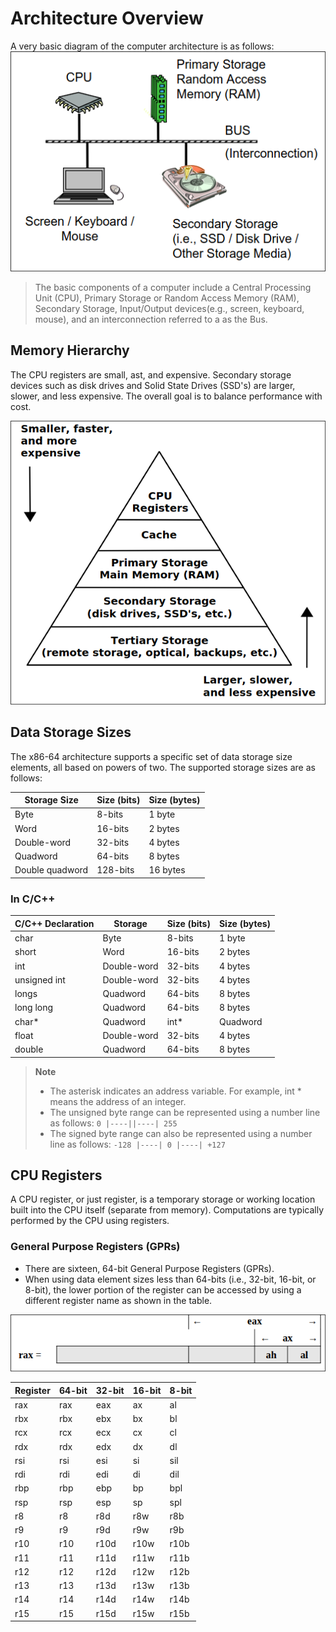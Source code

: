 # Architecture Overview
A very basic diagram of the computer architecture is as follows:
![Alt text](image.png)
> The basic components of a computer include a Central Processing Unit (CPU), Primary Storage or Random Access Memory (RAM), Secondary Storage, Input/Output devices(e.g., screen, keyboard, mouse), and an interconnection referred to a as the Bus.

## Memory Hierarchy
The CPU registers are small, ast, and expensive. Secondary storage devices such as disk drives and Solid State
Drives (SSD's) are larger, slower, and less expensive. The overall goal is to balance
performance with cost.

![Alt text](image-1.png)


## Data Storage Sizes
The x86-64 architecture supports a specific set of data storage size elements, all based
on powers of two. The supported storage sizes are as follows: 

| Storage Size | Size (bits) | Size (bytes) |
| ------------ | ----------- | ------------ |
| Byte         | 8-bits      | 1 byte       |
| Word         | 16-bits     | 2 bytes      |
| Double-word  | 32-bits     | 4 bytes      |
| Quadword     | 64-bits     | 8 bytes      |
| Double quadword | 128-bits | 16 bytes     |

### In C/C++

| C/C++ Declaration | Storage | Size (bits) | Size (bytes) |
|---|---|---|---|
| char | Byte | 8-bits | 1 byte |
| short | Word | 16-bits | 2 bytes |
| int | Double-word | 32-bits | 4 bytes |
| unsigned int | Double-word | 32-bits | 4 bytes |
| longs | Quadword | 64-bits | 8 bytes |
| long long | Quadword | 64-bits | 8 bytes |
| char* | Quadword | int* | Quadword | 64-bits | 8 bytes | 64-bits | 8 bytes |
| float | Double-word | 32-bits | 4 bytes |
| double | Quadword | 64-bits | 8 bytes |

> **Note**
> * The asterisk indicates an address variable. For example, int * means the address of an integer.
> * The unsigned byte range can be represented using a number line as follows: `0 |----||----| 255`
> * The signed byte range can also be represented using a number line as follows: `-128 |----| 0 |----| +127`

## CPU Registers
A CPU register, or just register, is a temporary storage or working location built into the
CPU itself (separate from memory). Computations are typically performed by the CPU
using registers.

### General Purpose Registers (GPRs)
* There are sixteen, 64-bit General Purpose Registers (GPRs).
* When using data element sizes less than 64-bits (i.e., 32-bit, 16-bit, or 8-bit), the lower
portion of the register can be accessed by using a different register name as shown in the
table.

![Alt text](image-2.png)

| Register | 64-bit | 32-bit | 16-bit | 8-bit |
|---|---|---|---|---|
| rax | rax | eax | ax | al |
| rbx | rbx | ebx | bx | bl |
| rcx | rcx | ecx | cx | cl |
| rdx | rdx | edx | dx | dl |
| rsi | rsi | esi | si | sil |
| rdi | rdi | edi | di | dil |
| rbp | rbp | ebp | bp | bpl |
| rsp | rsp | esp | sp | spl |
| r8 | r8 | r8d | r8w | r8b |
| r9 | r9 | r9d | r9w | r9b |
| r10 | r10 | r10d | r10w | r10b |
| r11 | r11 | r11d | r11w | r11b |
| r12 | r12 | r12d | r12w | r12b |
| r13 | r13 | r13d | r13w | r13b |
| r14 | r14 | r14d | r14w | r14b |
| r15 | r15 | r15d | r15w | r15b |

